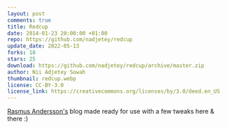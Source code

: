 ```yaml
---
layout: post
comments: true
title: Redcup
date: 2014-01-23 20:00:00 +01:00
repo: https://github.com/nadjetey/redcup
update_date: 2022-05-13
forks: 18
stars: 25
download: https://github.com/nadjetey/redcup/archive/master.zip
author: Nii Adjetey Sowah
thumbnail: redcup.webp
license: CC-BY-3.0
license_link: https://creativecommons.org/licenses/by/3.0/deed.en_US
---
```


[Rasmus Andersson's](https://rsms.me/) blog made ready for use with a few tweaks here & there :)
